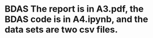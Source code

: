 # BDAS  The report is in A3.pdf, the BDAS code is in A4.ipynb, and the data sets are two csv files.
